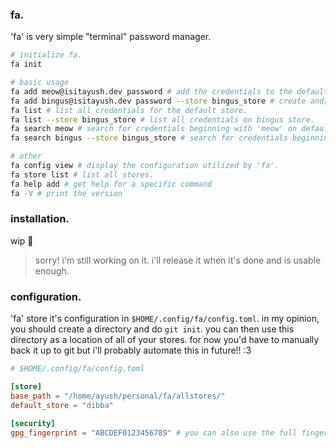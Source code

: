 ### fa.

'fa' is very simple "terminal" password manager.

```sh
# initialize fa.
fa init

# basic usage
fa add meow@isitayush.dev password # add the credentials to the default store.
fa add bingus@isitayush.dev password --store bingus_store # create and/or add the credentials to the bingus store.
fa list # list all credentials for the default store.
fa list --store bingus_store # list all credentials on bingus store.
fa search meow # search for credentials beginning with 'meow' on default store
fa search bingus --store bingus_store # search for credentials beginning with 'bingus' on 'bingus_store'

# other
fa config view # display the configuration utilized by 'fa'.
fa store list # list all stores.
fa help add # get help for a specific command
fa -V # print the version
```

### installation.

wip 🚧

> sorry! i'm still working on it. i'll release it when it's done and is usable enough.

### configuration.

'fa' store it's configuration in `$HOME/.config/fa/config.toml`. in my opinion,
you should create a directory and do `git init`. you can then use this directory
as a location of all of your stores. for now you'd have to manually back it up
to git but i'll probably automate this in future!! :3

```toml
# $HOME/.config/fa/config.toml

[store]
base_path = "/home/ayush/personal/fa/allstores/"
default_store = "dibba"

[security]
gpg_fingerprint = "ABCDEF0123456789" # you can also use the full fingerprint
```
